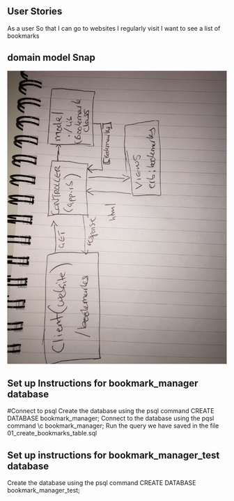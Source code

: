 ## User Stories


As a user
So that I can go to websites I regularly visit
I want to see a list of bookmarks


## domain model Snap

![Domain model snap for user story](https://github.com/sibamunsanje/bookmark_manager/blob/master/Image%20from%20iOS.jpg)


## Set up Instructions for bookmark_manager database

#Connect to psql
Create the database using the psql command CREATE DATABASE bookmark_manager;
Connect to the database using the pqsl command \c bookmark_manager;
Run the query we have saved in the file 01_create_bookmarks_table.sql


## Set up instructions for bookmark_manager_test database
Create the database using the psql command CREATE DATABASE bookmark_manager_test;
